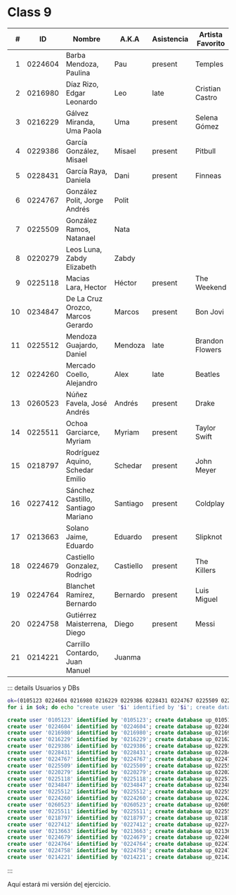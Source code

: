 Class 9
=======

|  # | ID      | Nombre                             | A.K.A     | Asistencia | Artista Favorito |
|---:|---------|------------------------------------|-----------|------------|------------------|
|  1 | 0224604 | Barba Mendoza, Paulina             | Pau       | present    | Temples          |
|  2 | 0216980 | Díaz Rizo, Edgar Leonardo          | Leo       | late       | Cristian Castro  |
|  3 | 0216229 | Gálvez Miranda, Uma Paola          | Uma       | present    | Selena Gómez     |
|  4 | 0229386 | García González, Misael            | Misael    | present    | Pitbull          |
|  5 | 0228431 | García Raya, Daniela               | Dani      | present    | Finneas          |
|  6 | 0224767 | González Polit, Jorge Andrés       | Polit     |            |                  |
|  7 | 0225509 | González Ramos, Natanael           | Nata      |            |                  |
|  8 | 0220279 | Leos Luna, Zabdy Elizabeth         | Zabdy     |            |                  |
|  9 | 0225118 | Macias Lara, Hector                | Héctor    | present    | The Weekend      |
| 10 | 0234847 | De La Cruz Orozco, Marcos Gerardo  | Marcos    | present    | Bon Jovi         |
| 11 | 0225512 | Mendoza Guajardo, Daniel           | Mendoza   | late       | Brandon Flowers  |
| 12 | 0224260 | Mercado Coello, Alejandro          | Alex      | late       | Beatles          |
| 13 | 0260523 | Núñez Favela, José Andrés          | Andrés    | present    | Drake            |
| 14 | 0225511 | Ochoa Garciarce, Myriam            | Myriam    | present    | Taylor Swift     |
| 15 | 0218797 | Rodríguez Aquino, Schedar Emilio   | Schedar   | present    | John Meyer       |
| 16 | 0227412 | Sánchez Castillo, Santiago Mariano | Santiago  | present    | Coldplay         |
| 17 | 0213663 | Solano Jaime, Eduardo              | Eduardo   | present    | Slipknot         |
| 18 | 0224679 | Castiello Gonzalez, Rodrigo        | Castiello | present    | The Killers      |
| 19 | 0224764 | Blanchet Ramírez, Bernardo         | Bernardo  | present    | Luis Miguel      |
| 20 | 0224758 | Gutiérrez Maisterrena, Diego       | Diego     | present    | Messi            |
| 21 | 0214221 | Carrillo Contardo, Juan Manuel     | Juanma    |            |                  |

::: details Usuarios y DBs
```bash
ok=(0105123 0224604 0216980 0216229 0229386 0228431 0224767 0225509 0220279 0225118 0234847 0225512 0224260 0260523 0225511 0218797 0227412 0213663 0224679 0224764 0224758 0214221)
for i in $ok; do echo "create user '$i' identified by '$i'; create database up_$i; grant all on up_$i.* to '$i'@'%';"; done
```

```sql
create user '0105123' identified by '0105123'; create database up_0105123; grant all on up_0105123.* to '0105123'@'%';
create user '0224604' identified by '0224604'; create database up_0224604; grant all on up_0224604.* to '0224604'@'%';
create user '0216980' identified by '0216980'; create database up_0216980; grant all on up_0216980.* to '0216980'@'%';
create user '0216229' identified by '0216229'; create database up_0216229; grant all on up_0216229.* to '0216229'@'%';
create user '0229386' identified by '0229386'; create database up_0229386; grant all on up_0229386.* to '0229386'@'%';
create user '0228431' identified by '0228431'; create database up_0228431; grant all on up_0228431.* to '0228431'@'%';
create user '0224767' identified by '0224767'; create database up_0224767; grant all on up_0224767.* to '0224767'@'%';
create user '0225509' identified by '0225509'; create database up_0225509; grant all on up_0225509.* to '0225509'@'%';
create user '0220279' identified by '0220279'; create database up_0220279; grant all on up_0220279.* to '0220279'@'%';
create user '0225118' identified by '0225118'; create database up_0225118; grant all on up_0225118.* to '0225118'@'%';
create user '0234847' identified by '0234847'; create database up_0234847; grant all on up_0234847.* to '0234847'@'%';
create user '0225512' identified by '0225512'; create database up_0225512; grant all on up_0225512.* to '0225512'@'%';
create user '0224260' identified by '0224260'; create database up_0224260; grant all on up_0224260.* to '0224260'@'%';
create user '0260523' identified by '0260523'; create database up_0260523; grant all on up_0260523.* to '0260523'@'%';
create user '0225511' identified by '0225511'; create database up_0225511; grant all on up_0225511.* to '0225511'@'%';
create user '0218797' identified by '0218797'; create database up_0218797; grant all on up_0218797.* to '0218797'@'%';
create user '0227412' identified by '0227412'; create database up_0227412; grant all on up_0227412.* to '0227412'@'%';
create user '0213663' identified by '0213663'; create database up_0213663; grant all on up_0213663.* to '0213663'@'%';
create user '0224679' identified by '0224679'; create database up_0224679; grant all on up_0224679.* to '0224679'@'%';
create user '0224764' identified by '0224764'; create database up_0224764; grant all on up_0224764.* to '0224764'@'%';
create user '0224758' identified by '0224758'; create database up_0224758; grant all on up_0224758.* to '0224758'@'%';
create user '0214221' identified by '0214221'; create database up_0214221; grant all on up_0214221.* to '0214221'@'%';
```
:::

Aquí estará mi versión de[l](school_database.md) ejercicio.
